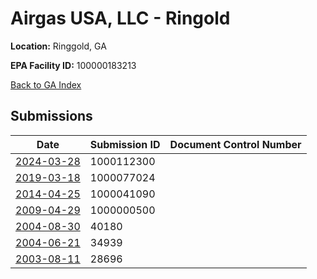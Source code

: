 # Airgas USA, LLC - Ringold

**Location:** Ringgold, GA

**EPA Facility ID:** 100000183213

[Back to GA Index](../../index.md)

## Submissions

| Date | Submission ID | Document Control Number |
|------|--------------|-------------------------|
| [2024-03-28](submissions/1000112300.md) | 1000112300 |  |
| [2019-03-18](submissions/1000077024.md) | 1000077024 |  |
| [2014-04-25](submissions/1000041090.md) | 1000041090 |  |
| [2009-04-29](submissions/1000000500.md) | 1000000500 |  |
| [2004-08-30](submissions/40180.md) | 40180 |  |
| [2004-06-21](submissions/34939.md) | 34939 |  |
| [2003-08-11](submissions/28696.md) | 28696 |  |

